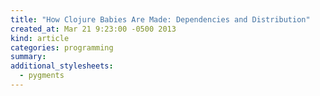 ```yaml
---
title: "How Clojure Babies Are Made: Dependencies and Distribution"
created_at: Mar 21 9:23:00 -0500 2013
kind: article
categories: programming
summary: 
additional_stylesheets:
  - pygments
---
```


